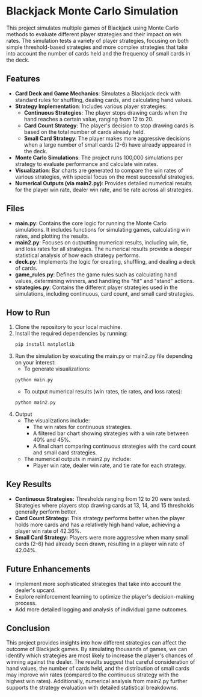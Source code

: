# Blackjack Monte Carlo Simulation

This project simulates multiple games of Blackjack using Monte Carlo methods to evaluate different player strategies and their impact on win rates. The simulation tests a variety of player strategies, focusing on both simple threshold-based strategies and more complex strategies that take into account the number of cards held and the frequency of small cards in the deck.

## Features

- **Card Deck and Game Mechanics**: Simulates a Blackjack deck with standard rules for shuffling, dealing cards, and calculating hand values.
- **Strategy Implementation**: Includes various player strategies:
  - **Continuous Strategies**: The player stops drawing cards when the hand reaches a certain value, ranging from 12 to 20.
  - **Card Count Strategy**: The player's decision to stop drawing cards is based on the total number of cards already held.
  - **Small Card Strategy**: The player makes more aggressive decisions when a large number of small cards (2-6) have already appeared in the deck.
- **Monte Carlo Simulations**: The project runs 100,000 simulations per strategy to evaluate performance and calculate win rates.
- **Visualization**: Bar charts are generated to compare the win rates of various strategies, with special focus on the most successful strategies.
- **Numerical Outputs (via main2.py)**: Provides detailed numerical results for the player win rate, dealer win rate, and tie rate across all strategies.

## Files

- **main.py**: Contains the core logic for running the Monte Carlo simulations. It includes functions for simulating games, calculating win rates, and plotting the results.
- **main2.py**: Focuses on outputting numerical results, including win, tie, and loss rates for all strategies. The numerical results provide a deeper statistical analysis of how each strategy performs.
- **deck.py**: Implements the logic for creating, shuffling, and dealing a deck of cards.
- **game_rules.py**: Defines the game rules such as calculating hand values, determining winners, and handling the "hit" and "stand" actions.
- **strategies.py**: Contains the different player strategies used in the simulations, including continuous, card count, and small card strategies.

## How to Run

1. Clone the repository to your local machine.
2. Install the required dependencies by running:
   ```bash
   pip install matplotlib
3. Run the simulation by executing the main.py or main2.py file depending on your interest:
    - To generate visualizations:
   ```bash
   python main.py
   ```
   - To output numerical results (win rates, tie rates, and loss rates):
   ```bash
   python main2.py
4. Output
   - The visualizations include:
     - The win rates for continuous strategies.
     - A filtered bar chart showing strategies with a win rate between 40% and 45%.
     - A final chart comparing continuous strategies with the card count and small card strategies.
   - The numerical outputs in main2.py include:
     - Player win rate, dealer win rate, and tie rate for each strategy.
   
## Key Results

- **Continuous Strategies:** Thresholds ranging from 12 to 20 were tested. Strategies where players stop drawing cards at 13, 14, and 15 thresholds generally perform better.
- **Card Count Strategy:** This strategy performs better when the player holds more cards and has a relatively high hand value, achieving a player win rate of 42.36%.
- **Small Card Strategy:** Players were more aggressive when many small cards (2-6) had already been drawn, resulting in a player win rate of 42.04%.

## Future Enhancements

- Implement more sophisticated strategies that take into account the dealer's upcard.
- Explore reinforcement learning to optimize the player's decision-making process.
- Add more detailed logging and analysis of individual game outcomes.

## Conclusion

This project provides insights into how different strategies can affect the outcome of Blackjack games. By simulating thousands of games, we can identify which strategies are most likely to increase the player's chances of winning against the dealer. The results suggest that careful consideration of hand values, the number of cards held, and the distribution of small cards may improve win rates (compared to the continuous strategy with the highest win rates). Additionally, numerical analysis from main2.py further supports the strategy evaluation with detailed statistical breakdowns.
